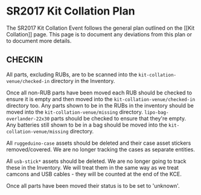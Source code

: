 # SR2017 Kit Collation Plan

The SR2017 Kit Collation Event follows the general plan outlined on the [[Kit Collation]] page. This page is to document any deviations from this plan or to document more details.

## CHECKIN

All parts, excluding RUBs, are to be scanned into the `kit-collation-venue/checked-in` directory in the Inventory.

Once all non-RUB parts have been moved each RUB should be checked to ensure it is empty and then moved into the `kit-collation-venue/checked-in` directory too. Any parts shown to be in the RUBs in the inventory should be moved into the `kit-collation-venue/missing` directory. `lipo-bag-overlander-22x30` parts should be checked to ensure that they're empty. Any batteries still shown to be in a bag should be moved into the `kit-collation-venue/missing` directory.

All `ruggeduino-case` assets should be deleted and their case asset stickers removed/covered. We are no longer tracking the cases as separate entities.

All `usb-stick*` assets should be deleted. We are no longer going to track these in the Inventory. We will treat them in the same way as we treat camcons and USB cables - they will be counted at the end of the KCE.

Once all parts have been moved their status is to be set to 'unknown'.